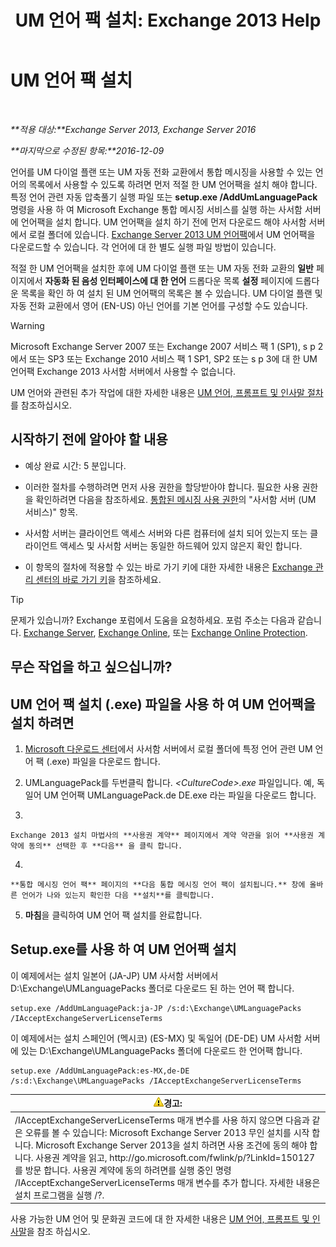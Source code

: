 ﻿---
title: 'UM 언어 팩 설치: Exchange 2013 Help'
TOCTitle: UM 언어 팩 설치
ms:assetid: ed14ffa5-c9b0-4367-b5da-564024b360ff
ms:mtpsurl: https://technet.microsoft.com/ko-kr/library/Dd876951(v=EXCHG.150)
ms:contentKeyID: 50484479
ms.date: 05/22/2018
mtps_version: v=EXCHG.150
ms.translationtype: MT
---

# UM 언어 팩 설치

 

_**적용 대상:**Exchange Server 2013, Exchange Server 2016_

_**마지막으로 수정된 항목:**2016-12-09_

언어를 UM 다이얼 플랜 또는 UM 자동 전화 교환에서 통합 메시징을 사용할 수 있는 언어의 목록에서 사용할 수 있도록 하려면 먼저 적절 한 UM 언어팩을 설치 해야 합니다. 특정 언어 관련 자동 압축풀기 실행 파일 또는 **setup.exe /AddUmLanguagePack** 명령을 사용 하 여 Microsoft Exchange 통합 메시징 서비스를 실행 하는 사서함 서버에 언어팩을 설치 합니다. UM 언어팩을 설치 하기 전에 먼저 다운로드 해야 사서함 서버에서 로컬 폴더에 있습니다. [Exchange Server 2013 UM 언어팩](https://go.microsoft.com/fwlink/p/?linkid=266542)에서 UM 언어팩을 다운로드할 수 있습니다. 각 언어에 대 한 별도 실행 파일 방법이 있습니다.

적절 한 UM 언어팩을 설치한 후에 UM 다이얼 플랜 또는 UM 자동 전화 교환의 **일반** 페이지에서 **자동화 된 음성 인터페이스에 대 한 언어** 드롭다운 목록 **설정** 페이지에 드롭다운 목록을 확인 하 여 설치 된 UM 언어팩의 목록은 볼 수 있습니다. UM 다이얼 플랜 및 자동 전화 교환에서 영어 (EN-US) 아닌 언어를 기본 언어를 구성할 수도 있습니다.


> [!WARNING]
> Microsoft Exchange Server 2007 또는 Exchange 2007 서비스 팩 1 (SP1), s p 2에서 또는 SP3 또는 Exchange 2010 서비스 팩 1 SP1, SP2 또는 s p 3에 대 한 UM 언어팩 Exchange 2013 사서함 서버에서 사용할 수 없습니다.



UM 언어와 관련된 추가 작업에 대한 자세한 내용은 [UM 언어, 프롬프트 및 인사말 절차](um-languages-prompts-and-greetings-procedures-exchange-2013-help.md)를 참조하십시오.

## 시작하기 전에 알아야 할 내용

  - 예상 완료 시간: 5 분입니다.

  - 이러한 절차를 수행하려면 먼저 사용 권한을 할당받아야 합니다. 필요한 사용 권한을 확인하려면 다음을 참조하세요. [통합된 메시징 사용 권한](unified-messaging-permissions-exchange-2013-help.md)의 "사서함 서버 (UM 서비스)" 항목.

  - 사서함 서버는 클라이언트 액세스 서버와 다른 컴퓨터에 설치 되어 있는지 또는 클라이언트 액세스 및 사서함 서버는 동일한 하드웨어 있지 않은지 확인 합니다.

  - 이 항목의 절차에 적용할 수 있는 바로 가기 키에 대한 자세한 내용은 [Exchange 관리 센터의 바로 가기 키](keyboard-shortcuts-in-the-exchange-admin-center-exchange-online-protection-help.md)을 참조하세요.


> [!TIP]
> 문제가 있습니까? Exchange 포럼에서 도움을 요청하세요. 포럼 주소는 다음과 같습니다. <A href="https://go.microsoft.com/fwlink/p/?linkid=60612">Exchange Server</A>, <A href="https://go.microsoft.com/fwlink/p/?linkid=267542">Exchange Online</A>, 또는 <A href="https://go.microsoft.com/fwlink/p/?linkid=285351">Exchange Online Protection</A>.



## 무슨 작업을 하고 싶으십니까?

## UM 언어 팩 설치 (.exe) 파일을 사용 하 여 UM 언어팩을 설치 하려면

1.  [Microsoft 다운로드 센터](https://go.microsoft.com/fwlink/p/?linkid=266542)에서 사서함 서버에서 로컬 폴더에 특정 언어 관련 UM 언어 팩 (.exe) 파일을 다운로드 합니다.

2.  UMLanguagePack를 두번클릭 합니다. *\<CultureCode\>.exe* 파일입니다. 예, 독일어 UM 언어팩 UMLanguagePack.de DE.exe 라는 파일을 다운로드 합니다.

3.  
    
    Exchange 2013 설치 마법사의 **사용권 계약** 페이지에서 계약 약관을 읽어 **사용권 계약에 동의** 선택한 후 **다음** 을 클릭 합니다.

4.  
    
    **통합 메시징 언어 팩** 페이지의 **다음 통합 메시징 언어 팩이 설치됩니다.** 창에 올바른 언어가 나와 있는지 확인한 다음 **설치**를 클릭합니다.

5.  **마침**을 클릭하여 UM 언어 팩 설치를 완료합니다.

## Setup.exe를 사용 하 여 UM 언어팩 설치

이 예제에서는 설치 일본어 (JA-JP) UM 사서함 서버에서 D:\\Exchange\\UMLanguagePacks 폴더로 다운로드 된 하는 언어 팩 합니다.

    setup.exe /AddUmLanguagePack:ja-JP /s:d:\Exchange\UMLanguagePacks /IAcceptExchangeServerLicenseTerms

이 예제에서는 설치 스페인어 (멕시코) (ES-MX) 및 독일어 (DE-DE) UM 사서함 서버에 있는 D:\\Exchange\\UMLanguagePacks 폴더에 다운로드 한 언어팩 합니다.

    setup.exe /AddUmLanguagePack:es-MX,de-DE /s:d:\Exchange\UMLanguagePacks /IAcceptExchangeServerLicenseTerms

<table>
<thead>
<tr class="header">
<th><img src="images/Bb125224.warning(EXCHG.150).gif" title="경고" alt="경고" />경고:</th>
</tr>
</thead>
<tbody>
<tr class="odd">
<td>/IAcceptExchangeServerLicenseTerms 매개 변수를 사용 하지 않으면 다음과 같은 오류를 볼 수 있습니다: Microsoft Exchange Server 2013 무인 설치를 시작 합니다. Microsoft Exchange Server 2013을 설치 하려면 사용 조건에 동의 해야 합니다. 사용권 계약을 읽고, http://go.microsoft.com/fwlink/p/?LinkId=150127를 방문 합니다. 사용권 계약에 동의 하려면를 실행 중인 명령 /IAcceptExchangeServerLicenseTerms 매개 변수를 추가 합니다. 자세한 내용은 설치 프로그램을 실행 /?.</td>
</tr>
</tbody>
</table>


사용 가능한 UM 언어 및 문화권 코드에 대 한 자세한 내용은 [UM 언어, 프롬프트 및 인사말](um-languages-prompts-and-greetings-exchange-2013-help.md)을 참조 하십시오.


